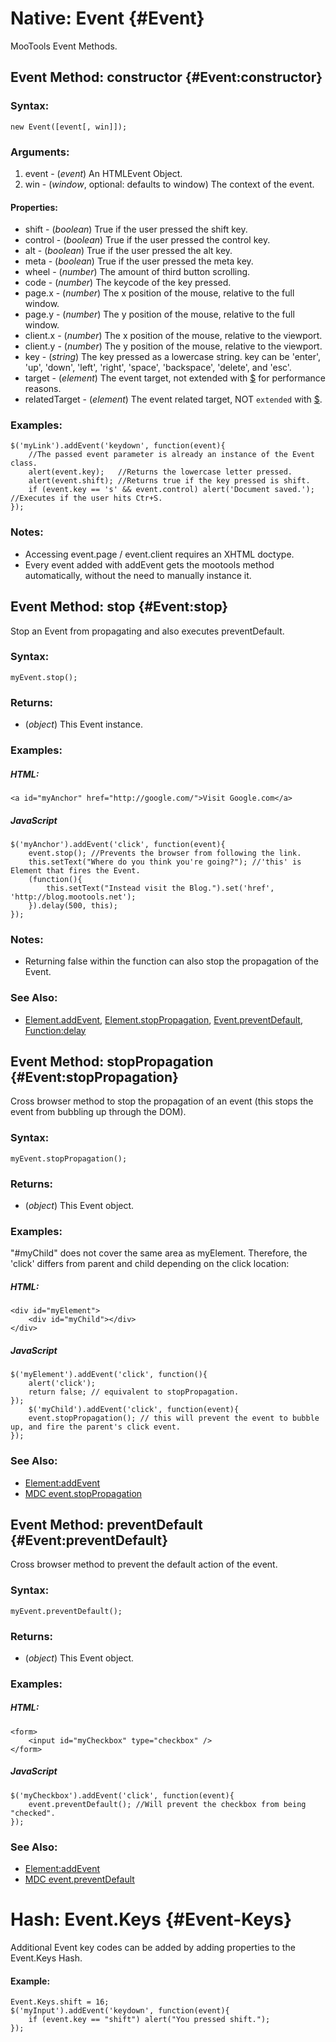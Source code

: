 Native: Event {#Event}
======================

MooTools Event Methods.


Event Method: constructor {#Event:constructor}
----------------------------------------------

### Syntax:

	new Event([event[, win]]);

### Arguments:

1. event - (*event*) An HTMLEvent Object.
2. win   - (*window*, optional: defaults to window) The context of the event.

#### Properties:

* shift         - (*boolean*) True if the user pressed the shift key.
* control       - (*boolean*) True if the user pressed the control key.
* alt           - (*boolean*) True if the user pressed the alt key.
* meta          - (*boolean*) True if the user pressed the meta key.
* wheel         - (*number*) The amount of third button scrolling.
* code          - (*number*) The keycode of the key pressed.
* page.x        - (*number*) The x position of the mouse, relative to the full window.
* page.y        - (*number*) The y position of the mouse, relative to the full window.
* client.x      - (*number*) The x position of the mouse, relative to the viewport.
* client.y      - (*number*) The y position of the mouse, relative to the viewport.
* key           - (*string*) The key pressed as a lowercase string. key can be 'enter', 'up', 'down', 'left', 'right', 'space', 'backspace', 'delete', and 'esc'.
* target        - (*element*) The event target, not extended with [$][] for performance reasons.
* relatedTarget - (*element*) The event related target, NOT `extended` with [$][].

### Examples:

	$('myLink').addEvent('keydown', function(event){
	 	//The passed event parameter is already an instance of the Event class. 
		alert(event.key);   //Returns the lowercase letter pressed.
		alert(event.shift); //Returns true if the key pressed is shift.
		if (event.key == 's' && event.control) alert('Document saved.'); //Executes if the user hits Ctr+S.
	});

### Notes:

- Accessing event.page / event.client requires an XHTML doctype.
- Every event added with addEvent gets the mootools method automatically, without the need to manually instance it.


Event Method: stop {#Event:stop}
--------------------------------

Stop an Event from propagating and also executes preventDefault.

###	Syntax:

	myEvent.stop();

### Returns:

* (*object*) This Event instance.

###	Examples:

##### HTML:

	<a id="myAnchor" href="http://google.com/">Visit Google.com</a>

##### JavaScript

	$('myAnchor').addEvent('click', function(event){
		event.stop(); //Prevents the browser from following the link.
		this.setText("Where do you think you're going?"); //'this' is Element that fires the Event.
		(function(){
			this.setText("Instead visit the Blog.").set('href', 'http://blog.mootools.net');
		}).delay(500, this);
	});

###	Notes:

- Returning false within the function can also stop the propagation of the Event.

### See Also:

- [Element.addEvent](#Element:addEvent), [Element.stopPropagation](#Event:stopPropagation), [Event.preventDefault](#Event:preventDefault), [Function:delay][]



Event Method: stopPropagation {#Event:stopPropagation}
------------------------------------------------------

Cross browser method to stop the propagation of an event (this stops the event from bubbling up through the DOM).

###	Syntax:

	myEvent.stopPropagation();

###	Returns:

* (*object*) This Event object.

###	Examples:

"#myChild" does not cover the same area as myElement. Therefore, the 'click' differs from parent and child depending on the click location:

##### HTML:

	<div id="myElement">
		<div id="myChild"></div>
	</div>

##### JavaScript

	$('myElement').addEvent('click', function(){
		alert('click');
		return false; // equivalent to stopPropagation.
	});
		$('myChild').addEvent('click', function(event){
		event.stopPropagation(); // this will prevent the event to bubble up, and fire the parent's click event.
	});

### See Also:

- [Element:addEvent](#Element:addEvent)
- [MDC event.stopPropagation](http://developer.mozilla.org/en/docs/DOM:event.stopPropagation)



Event Method: preventDefault {#Event:preventDefault}
----------------------------------------------------

Cross browser method to prevent the default action of the event.

###	Syntax:

	myEvent.preventDefault();

### Returns:

* (*object*) This Event object.

###	Examples:

##### HTML:

	<form>
		<input id="myCheckbox" type="checkbox" />
	</form>

##### JavaScript

	$('myCheckbox').addEvent('click', function(event){
		event.preventDefault(); //Will prevent the checkbox from being "checked".
	});

### See Also:

- [Element:addEvent](#Element:addEvent)
- [MDC event.preventDefault](http://developer.mozilla.org/en/docs/DOM:event.preventDefault)


Hash: Event.Keys {#Event-Keys}
==============================

Additional Event key codes can be added by adding properties to the Event.Keys Hash.

#### Example:

    Event.Keys.shift = 16;
    $('myInput').addEvent('keydown', function(event){
	    if (event.key == "shift") alert("You pressed shift.");
    });



[$]: /Element/#dollar
[Function]: /Native/Function
[Function:bind]: /Native/Function/#Function:bind
[Function:pass]: /Native/Function/#Function:pass
[Function:delay]: /Native/Function/#Function:delay